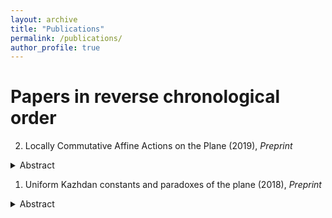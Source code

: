 ```yaml
---
layout: archive
title: "Publications"
permalink: /publications/
author_profile: true
---
```


# Papers in reverse chronological order

2.  Locally Commutative Affine Actions on the Plane (2019), _Preprint_
<details>
  <summary>Abstract</summary>
  
We prove that there exists $N\in\mathbb{N}^*$ such that for any finite symmetric subset $S\subset \mathrm{SL}(2,\bar{\mathbb{Q}})\ltimes\mathbb{Q}{}^2$ generating a non-virtually solvable subgroup, there exist two words $a$ and $b$ in the generators of $S$ of length less than $N$, generating a non-abelian free group $\mathrm{F}_2$ such that the action $\la a,b\ra=\mathrm{F}_2\curvearrowright \bar{\mathbb{Q}}{}^2$ is locally commutative.
</details>


1. Uniform Kazhdan constants and paradoxes of the plane (2018), _Preprint_
<details>
  <summary>Abstract</summary>
  
Let $G=\mathrm{SL}(2,\mathbb{Z})\ltimes\mathbb{Z}^2$ and $H=\mathrm{SL}(2,\mathbb{Z})$. We prove that the action $G\curvearrowright\mathbb{R}^2$ is _uniformly non-amenable_ and that the quasi-regular representation of $G$ on $\ell^2(G/H)$ has a _uniform spectral gap_. Both results are a consequence of a uniform quantitative form of ping-pong for affine transformations, which we establish here.
</details>

